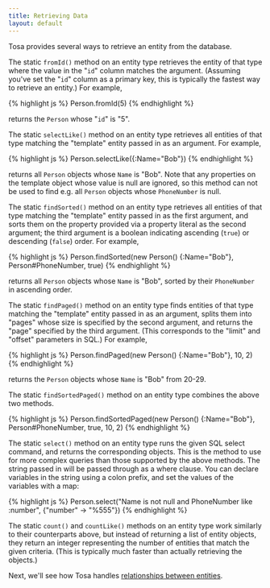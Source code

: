 ```yaml
---
title: Retrieving Data
layout: default
---
```


Tosa provides several ways to retrieve an entity from the database.

The static `fromId()` method on an entity type retrieves the entity of that
type where the value in the "`id`" column matches the argument. (Assuming
you've set the "`id`" column as a primary key, this is typically the fastest
way to retrieve an entity.) For example,

{% highlight js %}
    Person.fromId(5)
{% endhighlight %}

returns the `Person` whose "`id`" is "5".

The static `selectLike()` method on an entity type retrieves all entities of that
type matching the "template" entity passed in as an argument. For example,

{% highlight js %}
    Person.selectLike({:Name="Bob"})
{% endhighlight %}

returns all `Person` objects whose `Name` is "Bob". Note that any properties
on the template object whose value is null are ignored, so this method can not
be used to find e.g. all `Person` objects whose `PhoneNumber` is null.

The static `findSorted()` method on an entity type retrieves all entities of
that type matching the "template" entity passed in as the first argument, and
sorts them on the property provided via a property literal as the second
argument; the third argument is a boolean indicating ascending (`true`) or
descending (`false`) order. For example,

{% highlight js %}
    Person.findSorted(new Person() {:Name="Bob"}, Person#PhoneNumber, true)
{% endhighlight %}

returns all `Person` objects whose `Name` is "Bob", sorted by their
`PhoneNumber` in ascending order.

The static `findPaged()` method on an entity type finds entities of that type
matching the "template" entity passed in as an argument, splits them into
"pages" whose size is specified by the second argument, and returns the "page"
specified by the third argument. (This corresponds to the "limit" and "offset"
parameters in SQL.) For example,

{% highlight js %}
    Person.findPaged(new Person() {:Name="Bob"}, 10, 2)
{% endhighlight %}

returns the `Person` objects whose `Name` is "Bob" from 20-29.

The static `findSortedPaged()` method on an entity type combines the above two
methods.

{% highlight js %}
    Person.findSortedPaged(new Person() {:Name="Bob"}, Person#PhoneNumber, true, 10, 2)
{% endhighlight %}

The static `select()` method on an entity type runs the given SQL select
command, and returns the corresponding objects. This is the method to use for
more complex queries than those supported by the above methods.  The string
passed in will be passed through as a where clause.  You can declare variables
in the string using a colon prefix, and set the values of the variables with
a map:

{% highlight js %}
    Person.select("Name is not null and PhoneNumber like :number", {"number" -> "%555"})
{% endhighlight %}

The static `count()` and `countLike()` methods on an entity type work
similarly to their counterparts above, but instead of returning a list of
entity objects, they return an integer representing the number of entities
that match the given criteria. (This is typically much faster than actually
retrieving the objects.)

Next, we'll see how Tosa handles [relationships between entities](Foreign-Keys-and-Join-Tables.html).

